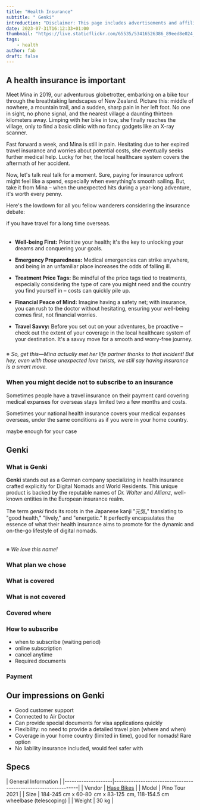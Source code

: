 ```yaml
---
title: "Health Insurance"
subtitle: " Genki"
introduction: "Disclaimer: This page includes advertisements and affiliate links. Clicking on these links will not affect the prices you encounter, but it will contribute a small commission to us as a gesture of your support."
date: 2023-07-31T16:12:33+01:00
thumbnail: "https://live.staticflickr.com/65535/53416526386_89eed8e024_c.jpg"
tags:
    - health
author: fab
draft: false
---
```


## A health insurance is important
Meet Mina in 2019, our adventurous globetrotter, embarking on a bike tour through the breathtaking landscapes of New Zealand. Picture this: middle of nowhere, a mountain trail, and a sudden, sharp pain in her left foot. No one in sight, no phone signal, and the nearest village a daunting thirteen kilometers away. Limping with her bike in tow, she finally reaches the village, only to find a basic clinic with no fancy gadgets like an X-ray scanner.

Fast forward a week, and Mina is still in pain. Hesitating due to her expired travel insurance and worries about potential costs, she eventually seeks further medical help. Lucky for her, the local healthcare system covers the aftermath of her accident.

Now, let's talk real talk for a moment. Sure, paying for insurance upfront might feel like a spend, especially when everything's smooth sailing. But, take it from Mina – when the unexpected hits during a year-long adventure, it's worth every penny.

Here's the lowdown for all you fellow wanderers considering the insurance debate:

if you have travel for a long time overseas.

######

- **Well-being First:** Prioritize your health; it's the key to unlocking your dreams and conquering your goals.

- **Emergency Preparedness:** Medical emergencies can strike anywhere, and being in an unfamiliar place increases the odds of falling ill.

- **Treatment Price Tags:** Be mindful of the price tags tied to treatments, especially considering the type of care you might need and the country you find yourself in – costs can quickly pile up.

- **Financial Peace of Mind:** Imagine having a safety net; with insurance, you can rush to the doctor without hesitating, ensuring your well-being comes first, not financial worries.

- **Travel Savvy:** Before you set out on your adventures, be proactive – check out the extent of your coverage in the local healthcare system of your destination. It's a savvy move for a smooth and worry-free journey.

#####

※ *So, get this—Mina actually met her life partner thanks to that incident! But hey, even with those unexpected love twists, we still say having insurance is a smart move.*


### When you might decide not to subscribe to an insurance

Sometimes people have a travel insurance on their payment card covering medical expanses for overseas stays limited two a few months and costs.

Sometimes your national health insurance covers your medical expanses overseas, under the same conditions as if you were in your home country.

maybe enough for your case 


## Genki

### What is Genki
**Genki** stands out as a German company specializing in health insurance crafted explicitly for Digital Nomads and World Residents. This unique product is backed by the reputable names of *Dr. Walter* and *Allianz*, well-known entities in the European insurance realm.

The term *genki* finds its roots in the Japanese kanji "元気," translating to "good health," "lively," and "energetic." It perfectly encapsulates the essence of what their health insurance aims to promote for the dynamic and on-the-go lifestyle of digital nomads.

######

※ *We love this name!*

### What plan we chose

### What is covered

### What is not covered

### Covered where

### How to subscribe
- when to subscribe (waiting period)
- online subscription
- cancel anytime
- Required documents

### Payment


## Our impressions on Genki
- Good customer support
- Connected to Air Doctor
- Can provide special documents for visa applications quickly
- Flexibility: no need to provide a detailed travel plan (where and when)
- Coverage in your home country (limited in time), good for nomads! Rare option
- No liability insurance included, would feel safer with

## Specs

|         General Information                                                        |
|--------------------|---------------------------------------------------------------|
| Vendor        | [Hase Bikes](https://hasebikes.com)                                |
| Model         | Pino Tour 2021                                                     |
| Size          | 184-245 cm x 60-80  cm x 83-125  cm, 118-154.5 cm wheelbase (telescoping)    |
| Weight        | 30 kg                                                              |


